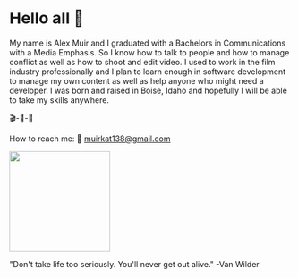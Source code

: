 # Hello all 👋

My name is Alex Muir and I graduated with a Bachelors in Communications with a Media Emphasis. So I know how to talk to people and how to manage conflict as well as how to shoot and edit video. I used to work in the film industry professionally and I plan to learn enough in software development to manage my own content as well as help anyone who might need a developer. I was born and raised in Boise, Idaho and hopefully I will be able to take my skills anywhere.

 🎬-🎥-📸

How to reach me:
📩  muirkat138@gmail.com

<img height="180em" src="https://github-readme-stats.vercel.app/api?username=AlexMuir138&show_icons=true&hide_border=true&&count_private=true&include_all_commits=true" />

"Don't take life too seriously. You'll never get out alive."
-Van Wilder
